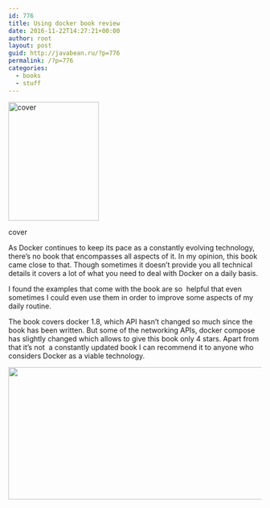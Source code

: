```yaml
---
id: 776
title: Using docker book review
date: 2016-11-22T14:27:21+00:00
author: root
layout: post
guid: http://javabean.ru/?p=776
permalink: /?p=776
categories:
  - books
  - stuff
---
```

<div style="width: 190px" class="wp-caption alignleft">
  <img class="size-medium" src="http://akamaicovers.oreilly.com/images/0636920035671/cat.gif" alt="cover" width="180" height="236" />
  
  <p class="wp-caption-text">
    cover
  </p>
</div>

As Docker continues to keep its pace as a constantly evolving technology, there&#8217;s no book that encompasses all aspects of it. In my opinion, this book came close to that. Though sometimes it doesn&#8217;t provide you all technical details it covers a lot of what you need to deal with Docker on a daily basis.

I found the examples that come with the book are so  helpful that even sometimes I could even use them in order to improve some aspects of my daily routine.

The book covers docker 1.8, which API hasn&#8217;t changed so much since the book has been written. But some of the networking APIs, docker compose has slightly changed which allows to give this book only 4 stars. Apart from that it&#8217;s not  a constantly updated book I can recommend it to anyone who considers Docker as a viable technology.

<img class="aligncenter size-medium" src="https://upload.wikimedia.org/wikipedia/commons/thumb/1/1b/4_stars.svg/1280px-4_stars.svg.png" alt="" width="1280" height="263" />